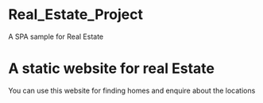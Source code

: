 # Real_Estate_Project

A SPA sample for Real Estate

# A static website for real Estate

You can use this website for finding homes and enquire about the locations
